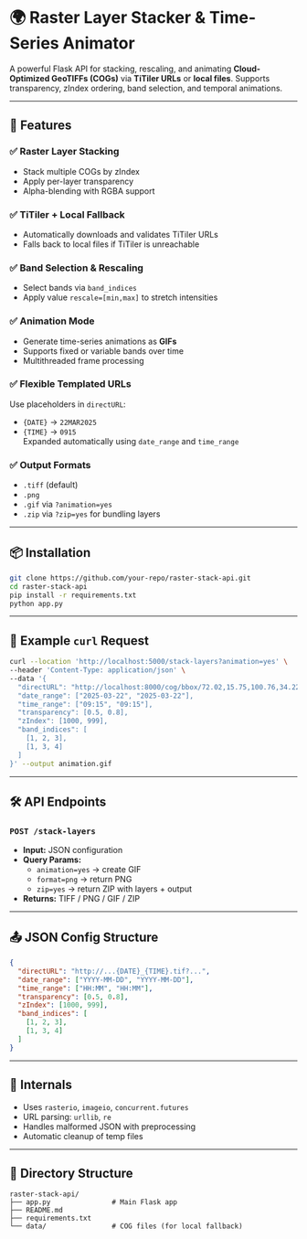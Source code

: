 

# 🌍 Raster Layer Stacker & Time-Series Animator

A powerful Flask API for stacking, rescaling, and animating **Cloud-Optimized GeoTIFFs (COGs)** via **TiTiler URLs** or **local files**. Supports transparency, zIndex ordering, band selection, and temporal animations.

---

## 🚀 Features

### ✅ Raster Layer Stacking
- Stack multiple COGs by zIndex
- Apply per-layer transparency
- Alpha-blending with RGBA support

### ✅ TiTiler + Local Fallback
- Automatically downloads and validates TiTiler URLs
- Falls back to local files if TiTiler is unreachable

### ✅ Band Selection & Rescaling
- Select bands via `band_indices`
- Apply value `rescale=[min,max]` to stretch intensities

### ✅ Animation Mode
- Generate time-series animations as **GIFs**
- Supports fixed or variable bands over time
- Multithreaded frame processing

### ✅ Flexible Templated URLs
Use placeholders in `directURL`:
- `{DATE}` → `22MAR2025`
- `{TIME}` → `0915`  
Expanded automatically using `date_range` and `time_range`

### ✅ Output Formats
- `.tiff` (default)
- `.png`
- `.gif` via `?animation=yes`
- `.zip` via `?zip=yes` for bundling layers

---

## 📦 Installation

```bash
git clone https://github.com/your-repo/raster-stack-api.git
cd raster-stack-api
pip install -r requirements.txt
python app.py
```

---

## 🧪 Example `curl` Request

```bash
curl --location 'http://localhost:5000/stack-layers?animation=yes' \
--header 'Content-Type: application/json' \
--data '{
  "directURL": "http://localhost:8000/cog/bbox/72.02,15.75,100.76,34.22.tif?url=C:/data/3RIMG_{DATE}_{TIME}_L1C.cog.tif&rescale=0,1000&rescale=0,1000&rescale=0,1000",
  "date_range": ["2025-03-22", "2025-03-22"],
  "time_range": ["09:15", "09:15"],
  "transparency": [0.5, 0.8],
  "zIndex": [1000, 999],
  "band_indices": [
    [1, 2, 3],
    [1, 3, 4]
  ]
}' --output animation.gif
```

---

## 🛠️ API Endpoints

### `POST /stack-layers`

- **Input:** JSON configuration
- **Query Params:**
  - `animation=yes` → create GIF
  - `format=png` → return PNG
  - `zip=yes` → return ZIP with layers + output
- **Returns:** TIFF / PNG / GIF / ZIP

---

## 📤 JSON Config Structure

```json
{
  "directURL": "http://...{DATE}_{TIME}.tif?...",
  "date_range": ["YYYY-MM-DD", "YYYY-MM-DD"],
  "time_range": ["HH:MM", "HH:MM"],
  "transparency": [0.5, 0.8],
  "zIndex": [1000, 999],
  "band_indices": [
    [1, 2, 3],
    [1, 3, 4]
  ]
}
```

---

## 🧠 Internals

- Uses `rasterio`, `imageio`, `concurrent.futures`
- URL parsing: `urllib`, `re`
- Handles malformed JSON with preprocessing
- Automatic cleanup of temp files

---

## 📁 Directory Structure

```
raster-stack-api/
├── app.py               # Main Flask app
├── README.md
├── requirements.txt
└── data/                # COG files (for local fallback)
```

